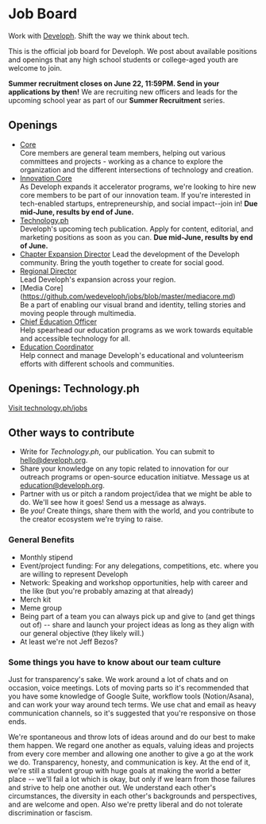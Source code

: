 # Job Board
Work with [Developh](http://developh.org). Shift the way we think about tech. 

This is the official job board for Developh. We post about available positions and openings that any high school students or college-aged youth are welcome to join.

**Summer recruitment closes on June 22, 11:59PM. Send in your applications by then!** We are recruiting new officers and leads for the upcoming school year as part of our **Summer Recruitment** series.


## Openings

* [Core](http://github.com/wedeveloph/jobs/blob/master/core.MD)  
 Core members are general team members, helping out various committees and projects - working as a chance to explore the organization and the different intersections of technology and creation.
* [Innovation Core](http://github.com/wedeveloph/jobs/blob/master/innovationcore.md)  
As Developh expands it accelerator programs, we're looking to hire new core members to be part of our innovation team. If you're interested in tech-enabled startups, entrepreneurship, and social impact--join in! **Due mid-June, results by end of June.**
* [Technology.ph](https://github.com/wedeveloph/jobs/tree/master/technology.ph)  
Developh's upcoming tech publication. Apply for content, editorial, and marketing positions as soon as you can. **Due mid-June, results by end of June.**
* [Chapter Expansion Director](https://github.com/wedeveloph/jobs/blob/master/chapterexpansiondirector.MD)
Lead the development of the Developh community. Bring the youth together to create for social good.
* [Regional Director](https://github.com/wedeveloph/jobs/blob/master/regionaldirector.MD)  
Lead Developh's expansion across your region.
* [Media Core] (https://github.com/wedeveloph/jobs/blob/master/mediacore.md)  
Be a part of enabling our visual brand and identity, telling stories and moving people through multimedia.
* [Chief Education Officer](https://github.com/wedeveloph/jobs/blob/master/vpofeducation.md)  
Help spearhead our education programs as we work towards equitable and accessible technology for all.
* [Education Coordinator](https://github.com/wedeveloph/jobs/blob/master/educationcoordinator.MD)  
Help connect and manage Developh's educational and volunteerism efforts with different schools and communities.

## Openings: Technology.ph
[Visit technology.ph/jobs](https://technology.ph/jobs)

## Other ways to contribute
* Write for *Technology.ph*, our publication. You can submit to hello@developh.org.
* Share your knowledge on any topic related to innovation for our outreach programs or open-source education initiatve. Message us at education@developh.org.
* Partner with us or pitch a random project/idea that we might be able to do. We'll see how it goes! Send us a message as always.
* Be _you!_ Create things, share them with the world, and you contribute to the creator ecosystem we're trying to raise.


### General Benefits
* Monthly stipend
* Event/project funding: For any delegations, competitions, etc. where you are willing to represent Developh
* Network: Speaking and workshop opportunities, help with career and the like (but you're probably amazing at that already)
* Merch kit
* Meme group
* Being part of a team you can always pick up and give to (and get things out of) -- share and launch your project ideas as long as they align with our general objective (they likely will.)
* At least we're not Jeff Bezos?


### Some things you have to know about our team culture
Just for transparency's sake.
We work around a lot of chats and on occasion, voice meetings. Lots of moving parts so it's recommended that you have some knowledge of Google Suite, workflow tools (Notion/Asana), and can work your way around tech terms. We use chat and email as heavy communication channels, so it's suggested that you're responsive on those ends.

We're spontaneous and throw lots of ideas around and do our best to make them happen. We regard one another as equals, valuing ideas and projects from every core member and allowing one another to give a go at the work we do. Transparency, honesty, and communication is key. At the end of it, we're still a student group with huge goals at making the world a better place -- we'll fail a lot which is okay, but only if we learn from those failures and strive to help one another out. We understand each other's circumstances, the diversity in each other's backgrounds and perspectives, and are welcome and open. Also we're pretty liberal and do not tolerate discrimination or fascism.
